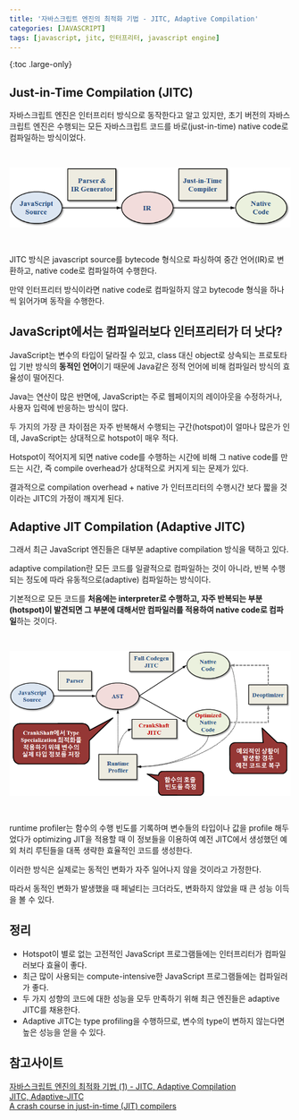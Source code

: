 ```yaml
---
title: '자바스크립트 엔진의 최적화 기법 - JITC, Adaptive Compilation'
categories: [JAVASCRIPT]
tags: [javascript, jitc, 인터프리터, javascript engine]
---
```


{:toc .large-only}

## Just-in-Time Compilation (JITC)

자바스크립트 엔진은 인터프리터 방식으로 동작한다고 알고 있지만, 초기 버전의 자바스크립트 엔진은 수행되는 모든 자바스크립트 코드를 바로(just-in-time) native code로 컴파일하는 방식이었다.

<img src="/assets/img/blog/2021-11-15-JITC_01.png" style="margin:30px 0;">

JITC 방식은 javascript source를 bytecode 형식으로 파싱하여 중간 언어(IR)로 변환하고, native code로 컴파일하여 수행한다.

만약 인터프리터 방식이라면 native code로 컴파일하지 않고 bytecode 형식을 하나씩 읽어가며 동작을 수행한다.

## JavaScript에서는 컴파일러보다 인터프리터가 더 낫다?

JavaScript는 변수의 타입이 달라질 수 있고, class 대신 object로 상속되는 프로토타입 기반 방식의 **동적인 언어**이기 때문에 Java같은 정적 언어에 비해 컴파일러 방식의 효율성이 떨어진다.

Java는 연산이 많은 반면에, JavaScript는 주로 웹페이지의 레이아웃을 수정하거나, 사용자 입력에 반응하는 방식이 많다.

두 가지의 가장 큰 차이점은 자주 반복해서 수행되는 구간(hotspot)이 얼마나 많은가 인데, JavaScript는 상대적으로 hotspot이 매우 적다.

Hotspot이 적어지게 되면 native code를 수행하는 시간에 비해 그 native code를 만드는 시간, 즉 compile overhead가 상대적으로 커지게 되는 문제가 있다.

결과적으로 compilation overhead + native 가 인터프리터의 수행시간 보다 짧을 것이라는 JITC의 가정이 깨지게 된다.

## Adaptive JIT Compilation (Adaptive JITC)

그래서 최근 JavaScript 엔진들은 대부분 adaptive compilation 방식을 택하고 있다.

adaptive compilation란 모든 코드를 일괄적으로 컴파일하는 것이 아니라, 반복 수행되는 정도에 따라 유동적으로(adaptive) 컴파일하는 방식이다.

기본적으로 모든 코드를 **처음에는 interpreter로 수행하고, 자주 반복되는 부분(hotspot)이 발견되면 그 부분에 대해서만 컴파일러를 적용하여 native code로 컴파일**하는 것이다.

<img src="/assets/img/blog/2021-11-15-JITC_02.png" style="margin:30px 0;">

runtime profiler는 함수의 수행 빈도를 기록하며 변수들의 타입이나 값을 profile 해두었다가 optimizing JIT을 적용할 때 이 정보들을 이용하여 예전 JITC에서 생성했던 예외 처리 루틴들을 대폭 생략한 효율적인 코드를 생성한다.

이러한 방식은 실제로는 동적인 변화가 자주 일어나지 않을 것이라고 가정한다.

따라서 동적인 변화가 발생했을 때 페널티는 크더라도, 변화하지 않았을 때 큰 성능 이득을 볼 수 있다.

## 정리

- Hotspot이 별로 없는 고전적인 JavaScript 프로그램들에는 인터프리터가 컴파일러보다 효율이 좋다.
- 최근 많이 사용되는 compute-intensive한 JavaScript 프로그램들에는 컴파일러가 좋다.
- 두 가지 성향의 코드에 대한 성능을 모두 만족하기 위해 최근 엔진들은 adaptive JITC를 채용한다.
- Adaptive JITC는 type profiling을 수행하므로, 변수의 type이 변하지 않는다면 높은 성능을 얻을 수 있다.

## 참고사이트

[자바스크립트 엔진의 최적화 기법 (1) - JITC, Adaptive Compilation](https://meetup.toast.com/posts/77)<br/>
[JITC, Adaptive-JITC](https://velog.io/@04_miffy/JITC-Adaptive-JITC)<br/>
[A crash course in just-in-time (JIT) compilers](https://hacks.mozilla.org/2017/02/a-crash-course-in-just-in-time-jit-compilers/)
